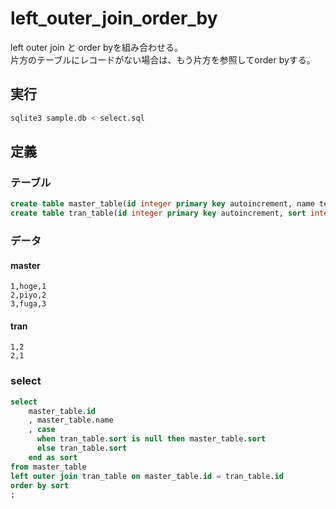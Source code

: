 # left_outer_join_order_by

left outer join と order byを組み合わせる。  
片方のテーブルにレコードがない場合は、もう片方を参照してorder byする。

## 実行

``` bash
sqlite3 sample.db < select.sql
```

## 定義

### テーブル

``` sql
create table master_table(id integer primary key autoincrement, name text, sort integer);
create table tran_table(id integer primary key autoincrement, sort integer);
```

### データ

#### master

``` csv
1,hoge,1
2,piyo,2
3,fuga,3
```

#### tran

``` csv
1,2
2,1
```

### select

``` sql
select
    master_table.id
    , master_table.name
    , case
      when tran_table.sort is null then master_table.sort
      else tran_table.sort 
    end as sort
from master_table
left outer join tran_table on master_table.id = tran_table.id
order by sort
;
```